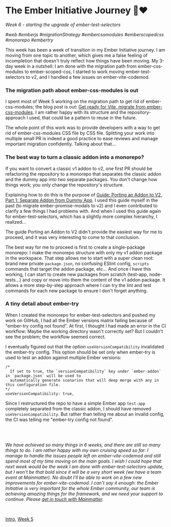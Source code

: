 # The Ember Initiative Journey 🐹❤️

_Week 6 - starting the upgrade of ember-test-selectors_

_#web #emberjs #migrationStrategy #embercssmodules #emberscopedcss #monorepo #embertry_

This week has been a week of transition in my Ember Initiative journey. I am moving from one topic to another, which gives me a false feeling of incompletion that doesn't truly reflect how things have been moving. My 3-day week in a nutshell: I am done with the migration path from ember-css-modules to ember-scoped-css, I started to work moving ember-test-selectors to v2, and I handled a few issues on ember-vite-codemod.

### The migration path about ember-css-modules is out

I spent most of Week 5 working on the migration path to get rid of ember-css-modules; the blog post is out: [Get ready for Vite, migrate from ember-css-modules](https://mainmatter.com/blog/2025/03/28/migrate-from-ember-css-modules/). I am rather happy with its structure and the repository-approach I used, that could be a pattern to reuse in the future.

The whole point of this work was to provide developers with a way to get rid of ember-css-modules CSS file by CSS file. Splitting your work into multiple small PR is indeed a good practice to ease reviews and manage important migration confidently. Talking about that...

### The best way to turn a classic addon into a monorepo?

If you want to convert a classic v1 addon to v2, one first PR should be refactoring the repository to a monorepo that separates the classic addon and the dummy app into two separate packages. You don't change how things work; you only change the repository's structure.

Explaining how to do this is the purpose of [Guide: Porting an Addon to V2, Part 1: Separate Addon from Dummy App](https://github.com/embroider-build/embroider/blob/main/docs/porting-addons-to-v2.md#part-1-separate-addon-from-dummy-app). I used this guide myself in the past (to migrate ember-promise-modals to v2) and I even contributed to clarify a few things I had problems with. And when I used this guide again for ember-test-selectors, which has a slightly more complex hierarchy, I realized...

The guide Porting an Addon to V2 didn't provide the easiest way for me to proceed, and it was very interesting to come to that conclusion.

The best way for me to proceed is first to create a single-package monorepo: I make the monorepo structure with only my v1 addon package in the workspace. That step allows me to start with a super clean root: brand new private `package.json`, no confusing ESlint config, `scripts` commands that target the addon package, etc... And once I have this working, I can start to create new packages from scratch (test-app, node-tests...) and copy or move into them the content of the v1 addon package. It allows a more step-by-step approach where I can try the lint and test commands for each new package to ensure I don't forget anything.

### A tiny detail about ember-try

When I created the monorepo for ember-test-selectors and pushed my work on GitHub, I had all the Ember versions matrix failing because of "ember-try config not found". At first, I thought I had made an error in the CI workflow: Maybe the working directory wasn't correctly set? But I couldn't see the problem; the workflow seemed correct.

I eventually figured out that the option `useVersionCompatibility` invalidated the ember-try config. This option should be set only when ember-try is used to test an addon against multiple Ember versions:

```
/*
  If set to true, the `versionCompatibility` key under `ember-addon` in `package.json` will be used to
  automatically generate scenarios that will deep merge with any in this configuration file.
*/
useVersionCompatibility: true,
```

Since I restructured the repo to have a simple Ember app `test-app` completely separated from the classic addon, I should have removed `useVersionCompatibility`. But rather than telling me about an invalid config, the CI was telling me "ember-try config not found".


<br />
<br />

_We have achieved so many things in 6 weeks, and there are still so many things to do. I am rather happy with my own cruising speed so far: I manage to handle the issues people left on ember-vite-codemod and still spend most of my time moving on the main goals. I wish I could hope that next week would be the week I am done with ember-test-selectors update, but I won't be that bold since it will be a very short week (we have a team event at Mainmatter). No doubt I'll be able to work on a few new improvements for ember-vite-codemod. I can't say it enough: the Ember Initiative is very important for the whole Ember community, our team is achieving amazing things for the framework, and we need your support to continue. Please [get in touch with Mainmatter](https://mainmatter.com/ember-initiative/)._

<br />

[Intro](https://github.com/BlueCutOfficial/BlueCutOfficial/blob/main/articles/ember-initiative-journey/intro.md), 
[Week 5](https://github.com/BlueCutOfficial/BlueCutOfficial/blob/main/articles/ember-initiative-journey/week-5.md)


